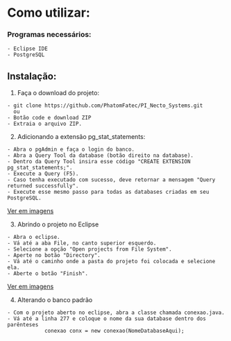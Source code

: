 # Como utilizar:

### Programas necessários:
```
- Eclipse IDE
- PostgreSQL
```

## Instalação:

1. Faça o download do projeto:
```
- git clone https://github.com/PhatomFatec/PI_Necto_Systems.git
  ou
- Botão code e download ZIP
- Extraia o arquivo ZIP.
```

2. Adicionando a extensão pg_stat_statements:
```
- Abra o pgAdmin e faça o login do banco.
- Abra a Query Tool da database (botão direito na database).
- Dentro da Query Tool insira esse código "CREATE EXTENSION pg_stat_statements;".
- Execute a Query (F5).
- Caso tenha executado com sucesso, deve retornar a mensagem "Query returned successfully".
- Execute esse mesmo passo para todas as databases criadas em seu PostgreSQL.
```
[Ver em imagens](https://github.com/PhatomFatec/PI_Necto_Systems/tree/main/Instala%C3%A7%C3%A3o/img/pg_stat_statements)


3. Abrindo o projeto no Eclipse
```
- Abra o eclipse.
- Vá até a aba File, no canto superior esquerdo.
- Selecione a opção "Open projects from File System".
- Aperte no botão "Directory".
- Vá até o caminho onde a pasta do projeto foi colocada e selecione ela.
- Aberte o botão "Finish".
```
[Ver em imagens](https://github.com/PhatomFatec/PI_Necto_Systems/tree/main/Instala%C3%A7%C3%A3o/img/ImportProject)

4. Alterando o banco padrão
```
- Com o projeto aberto no eclipse, abra a classe chamada conexao.java.
- Vá até a linha 277 e coloque o nome da sua database dentro dos parênteses
			conexao conx = new conexao(NomeDatabaseAqui);
```

